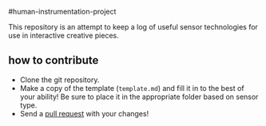 #human-instrumentation-project

This repository is an attempt to keep a log of useful sensor technologies for use in interactive creative pieces.

## how to contribute

* Clone the git repository.
* Make a copy of the template (`template.md`) and fill it in to the best of your ability!  Be sure to place it in the appropriate folder based on sensor type.
* Send a [pull request](https://help.github.com/articles/using-pull-requests) with your changes!
